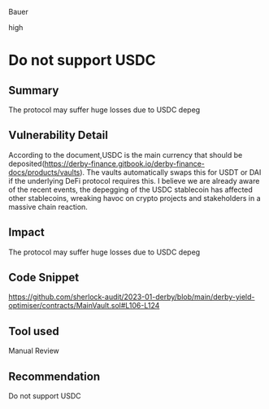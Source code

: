 Bauer

high

# Do not support USDC

## Summary
The protocol may suffer huge losses due to USDC depeg

## Vulnerability Detail
According to the document,USDC is the main currency that should be deposited(https://derby-finance.gitbook.io/derby-finance-docs/products/vaults). The vaults automatically swaps this for USDT or DAI if the underlying DeFi protocol requires this.  I believe we are already aware of the recent events, the depegging of the USDC stablecoin has affected other stablecoins, wreaking havoc on crypto projects and stakeholders in a massive chain reaction.


## Impact
The protocol may suffer huge losses due to USDC depeg

## Code Snippet
https://github.com/sherlock-audit/2023-01-derby/blob/main/derby-yield-optimiser/contracts/MainVault.sol#L106-L124

## Tool used

Manual Review

## Recommendation

Do not support USDC
